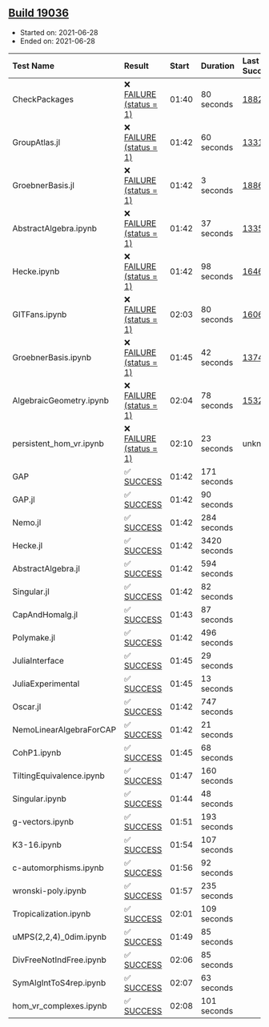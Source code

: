 ## [Build 19036](https://oscarci.mathematik.uni-kl.de/job/oscar/19036/)

* Started on: 2021-06-28
* Ended on: 2021-06-28

| Test Name    | Result | Start | Duration | Last Success | First Failure |
|:-------------|:-------|:------|:---------|:-------------|:--------------|
| CheckPackages | ❌ [FAILURE (status = 1)](https://oscarci.mathematik.uni-kl.de/job/oscar/19036/artifact/logs/build-19036/CheckPackages.log) | 01:40 | 80 seconds | [18822](https://oscarci.mathematik.uni-kl.de/job/oscar/18822/) | [18823](https://oscarci.mathematik.uni-kl.de/job/oscar/18823/) |
| GroupAtlas.jl | ❌ [FAILURE (status = 1)](https://oscarci.mathematik.uni-kl.de/job/oscar/19036/artifact/logs/build-19036/GroupAtlas.jl.log) | 01:42 | 60 seconds | [13311](https://oscarci.mathematik.uni-kl.de/job/oscar/13311/) | [13312](https://oscarci.mathematik.uni-kl.de/job/oscar/13312/) |
| GroebnerBasis.jl | ❌ [FAILURE (status = 1)](https://oscarci.mathematik.uni-kl.de/job/oscar/19036/artifact/logs/build-19036/GroebnerBasis.jl.log) | 01:42 | 3 seconds | [18864](https://oscarci.mathematik.uni-kl.de/job/oscar/18864/) | [18865](https://oscarci.mathematik.uni-kl.de/job/oscar/18865/) |
| AbstractAlgebra.ipynb | ❌ [FAILURE (status = 1)](https://oscarci.mathematik.uni-kl.de/job/oscar/19036/artifact/logs/build-19036/AbstractAlgebra.ipynb.log) | 01:42 | 37 seconds | [13355](https://oscarci.mathematik.uni-kl.de/job/oscar/13355/) | [13356](https://oscarci.mathematik.uni-kl.de/job/oscar/13356/) |
| Hecke.ipynb | ❌ [FAILURE (status = 1)](https://oscarci.mathematik.uni-kl.de/job/oscar/19036/artifact/logs/build-19036/Hecke.ipynb.log) | 01:42 | 98 seconds | [16463](https://oscarci.mathematik.uni-kl.de/job/oscar/16463/) | [16464](https://oscarci.mathematik.uni-kl.de/job/oscar/16464/) |
| GITFans.ipynb | ❌ [FAILURE (status = 1)](https://oscarci.mathematik.uni-kl.de/job/oscar/19036/artifact/logs/build-19036/GITFans.ipynb.log) | 02:03 | 80 seconds | [16068](https://oscarci.mathematik.uni-kl.de/job/oscar/16068/) | [16069](https://oscarci.mathematik.uni-kl.de/job/oscar/16069/) |
| GroebnerBasis.ipynb | ❌ [FAILURE (status = 1)](https://oscarci.mathematik.uni-kl.de/job/oscar/19036/artifact/logs/build-19036/GroebnerBasis.ipynb.log) | 01:45 | 42 seconds | [13748](https://oscarci.mathematik.uni-kl.de/job/oscar/13748/) | [13749](https://oscarci.mathematik.uni-kl.de/job/oscar/13749/) |
| AlgebraicGeometry.ipynb | ❌ [FAILURE (status = 1)](https://oscarci.mathematik.uni-kl.de/job/oscar/19036/artifact/logs/build-19036/AlgebraicGeometry.ipynb.log) | 02:04 | 78 seconds | [15322](https://oscarci.mathematik.uni-kl.de/job/oscar/15322/) | [15323](https://oscarci.mathematik.uni-kl.de/job/oscar/15323/) |
| persistent_hom_vr.ipynb | ❌ [FAILURE (status = 1)](https://oscarci.mathematik.uni-kl.de/job/oscar/19036/artifact/logs/build-19036/persistent_hom_vr.ipynb.log) | 02:10 | 23 seconds | unknown | unknown |
| GAP | ✅ [SUCCESS](https://oscarci.mathematik.uni-kl.de/job/oscar/19036/artifact/logs/build-19036/GAP.log) | 01:42 | 171 seconds |  |  |
| GAP.jl | ✅ [SUCCESS](https://oscarci.mathematik.uni-kl.de/job/oscar/19036/artifact/logs/build-19036/GAP.jl.log) | 01:42 | 90 seconds |  |  |
| Nemo.jl | ✅ [SUCCESS](https://oscarci.mathematik.uni-kl.de/job/oscar/19036/artifact/logs/build-19036/Nemo.jl.log) | 01:42 | 284 seconds |  |  |
| Hecke.jl | ✅ [SUCCESS](https://oscarci.mathematik.uni-kl.de/job/oscar/19036/artifact/logs/build-19036/Hecke.jl.log) | 01:42 | 3420 seconds |  |  |
| AbstractAlgebra.jl | ✅ [SUCCESS](https://oscarci.mathematik.uni-kl.de/job/oscar/19036/artifact/logs/build-19036/AbstractAlgebra.jl.log) | 01:42 | 594 seconds |  |  |
| Singular.jl | ✅ [SUCCESS](https://oscarci.mathematik.uni-kl.de/job/oscar/19036/artifact/logs/build-19036/Singular.jl.log) | 01:42 | 82 seconds |  |  |
| CapAndHomalg.jl | ✅ [SUCCESS](https://oscarci.mathematik.uni-kl.de/job/oscar/19036/artifact/logs/build-19036/CapAndHomalg.jl.log) | 01:43 | 87 seconds |  |  |
| Polymake.jl | ✅ [SUCCESS](https://oscarci.mathematik.uni-kl.de/job/oscar/19036/artifact/logs/build-19036/Polymake.jl.log) | 01:42 | 496 seconds |  |  |
| JuliaInterface | ✅ [SUCCESS](https://oscarci.mathematik.uni-kl.de/job/oscar/19036/artifact/logs/build-19036/JuliaInterface.log) | 01:45 | 29 seconds |  |  |
| JuliaExperimental | ✅ [SUCCESS](https://oscarci.mathematik.uni-kl.de/job/oscar/19036/artifact/logs/build-19036/JuliaExperimental.log) | 01:45 | 13 seconds |  |  |
| Oscar.jl | ✅ [SUCCESS](https://oscarci.mathematik.uni-kl.de/job/oscar/19036/artifact/logs/build-19036/Oscar.jl.log) | 01:42 | 747 seconds |  |  |
| NemoLinearAlgebraForCAP | ✅ [SUCCESS](https://oscarci.mathematik.uni-kl.de/job/oscar/19036/artifact/logs/build-19036/NemoLinearAlgebraForCAP.log) | 01:42 | 21 seconds |  |  |
| CohP1.ipynb | ✅ [SUCCESS](https://oscarci.mathematik.uni-kl.de/job/oscar/19036/artifact/logs/build-19036/CohP1.ipynb.log) | 01:45 | 68 seconds |  |  |
| TiltingEquivalence.ipynb | ✅ [SUCCESS](https://oscarci.mathematik.uni-kl.de/job/oscar/19036/artifact/logs/build-19036/TiltingEquivalence.ipynb.log) | 01:47 | 160 seconds |  |  |
| Singular.ipynb | ✅ [SUCCESS](https://oscarci.mathematik.uni-kl.de/job/oscar/19036/artifact/logs/build-19036/Singular.ipynb.log) | 01:44 | 48 seconds |  |  |
| g-vectors.ipynb | ✅ [SUCCESS](https://oscarci.mathematik.uni-kl.de/job/oscar/19036/artifact/logs/build-19036/g-vectors.ipynb.log) | 01:51 | 193 seconds |  |  |
| K3-16.ipynb | ✅ [SUCCESS](https://oscarci.mathematik.uni-kl.de/job/oscar/19036/artifact/logs/build-19036/K3-16.ipynb.log) | 01:54 | 107 seconds |  |  |
| c-automorphisms.ipynb | ✅ [SUCCESS](https://oscarci.mathematik.uni-kl.de/job/oscar/19036/artifact/logs/build-19036/c-automorphisms.ipynb.log) | 01:56 | 92 seconds |  |  |
| wronski-poly.ipynb | ✅ [SUCCESS](https://oscarci.mathematik.uni-kl.de/job/oscar/19036/artifact/logs/build-19036/wronski-poly.ipynb.log) | 01:57 | 235 seconds |  |  |
| Tropicalization.ipynb | ✅ [SUCCESS](https://oscarci.mathematik.uni-kl.de/job/oscar/19036/artifact/logs/build-19036/Tropicalization.ipynb.log) | 02:01 | 109 seconds |  |  |
| uMPS(2,2,4)_0dim.ipynb | ✅ [SUCCESS](https://oscarci.mathematik.uni-kl.de/job/oscar/19036/artifact/logs/build-19036/uMPS-2-2-4-_0dim.ipynb.log) | 01:49 | 85 seconds |  |  |
| DivFreeNotIndFree.ipynb | ✅ [SUCCESS](https://oscarci.mathematik.uni-kl.de/job/oscar/19036/artifact/logs/build-19036/DivFreeNotIndFree.ipynb.log) | 02:06 | 85 seconds |  |  |
| SymAlgIntToS4rep.ipynb | ✅ [SUCCESS](https://oscarci.mathematik.uni-kl.de/job/oscar/19036/artifact/logs/build-19036/SymAlgIntToS4rep.ipynb.log) | 02:07 | 63 seconds |  |  |
| hom_vr_complexes.ipynb | ✅ [SUCCESS](https://oscarci.mathematik.uni-kl.de/job/oscar/19036/artifact/logs/build-19036/hom_vr_complexes.ipynb.log) | 02:08 | 101 seconds |  |  |
